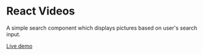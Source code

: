 # React Videos

A simple search component which displays pictures based on user's search input.

[Live demo](https://monalighosh.github.io/react-search-pics/)
